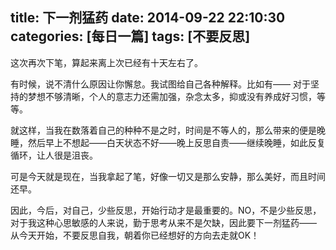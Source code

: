 title: 下一剂猛药
date: 2014-09-22 22:10:30
categories: [每日一篇]
tags: [不要反思]
---
这次再次下笔，算起来离上次已经有十天左右了。

有时候，说不清什么原因让你懈怠。我试图给自己各种解释。比如有——
对于坚持的梦想不够清晰，个人的意志力还需加强，杂念太多，抑或没有养成好习惯，等等。

就这样，当我在数落着自己的种种不是之时，时间是不等人的，那么带来的便是晚睡，然后早上不想起——白天状态不好——晚上反思自责——继续晚睡，如此反复循环，让人很是沮丧。

可是今天就是现在，当我拿起了笔，好像一切又是那么安静，那么美好，而且时间还早。

因此，今后，对自己，少些反思，开始行动才是最重要的。NO，不是少些反思，对于我这种心思敏感的人来说，勤于思考从来不是欠缺，因此要下一剂猛药——
从今天开始，不要反思自我，朝着你已经想好的方向去走就OK！